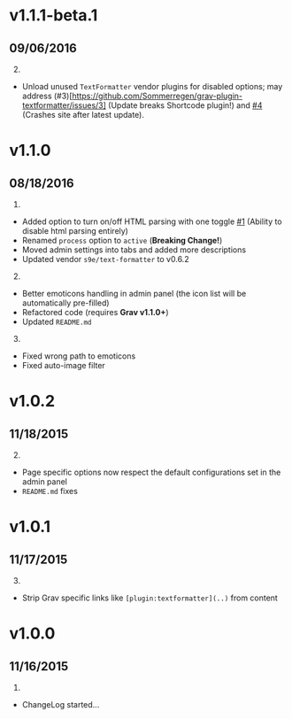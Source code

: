 # v1.1.1-beta.1
## 09/06/2016

2. [](#improved)
  * Unload unused `TextFormatter` vendor plugins for disabled options; may address (#3)[https://github.com/Sommerregen/grav-plugin-textformatter/issues/3] (Update breaks Shortcode plugin!) and [#4](https://github.com/Sommerregen/grav-plugin-textformatter/issues/4) (Crashes site after latest update).

# v1.1.0
## 08/18/2016

1. [](#new)
  * Added option to turn on/off HTML parsing with one toggle [#1](https://github.com/Sommerregen/grav-plugin-textformatter/issues/1) (Ability to disable html parsing entirely)
  * Renamed `process` option to `active` (**Breaking Change!**)
  * Moved admin settings into tabs and added more descriptions
  * Updated vendor `s9e/text-formatter` to v0.6.2
2. [](#improved)
  * Better emoticons handling in admin panel (the icon list will be automatically pre-filled)
  * Refactored code (requires **Grav v1.1.0+**)
  * Updated `README.md`
3. [](#bugfix)
  * Fixed wrong path to emoticons
  * Fixed auto-image filter
 
# v1.0.2
## 11/18/2015

2. [](#improved)
  * Page specific options now respect the default configurations set in the admin panel
  * `README.md` fixes

# v1.0.1
## 11/17/2015

3. [](#bugfix)
  * Strip Grav specific links like `[plugin:textformatter](..)` from content

# v1.0.0
## 11/16/2015

1. [](#new)
  * ChangeLog started...
